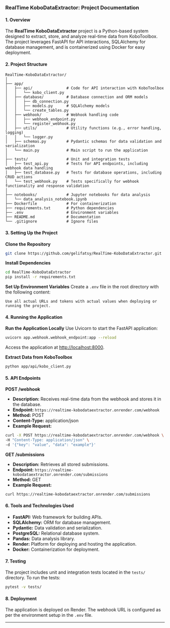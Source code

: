 ### **RealTime KoboDataExtractor: Project Documentation**

#### **1. Overview**
The **RealTime KoboDataExtractor** project is a Python-based system designed to extract, store, and analyze real-time data from KoboToolbox. The project leverages FastAPI for API interactions, SQLAlchemy for database management, and is containerized using Docker for easy deployment.

#### **2. Project Structure**

```plaintext
RealTime-KoboDataExtractor/
│
├── app/
│   ├── api/               # Code for API interaction with KoboToolbox
│   │   └── kobo_client.py
│   ├── database/          # Database connection and ORM models
│   │   ├── db_connection.py
│   │   ├── models.py      # SQLAlchemy models
│   │   └── create_tables.py
│   ├── webhook/           # Webhook handling code
│   │   ├── webhook_endpoint.py
│   │   └── register_webhook.py
│   ├── utils/             # Utility functions (e.g., error handling, logging)
│   │   └── logger.py
│   ├── schemas.py         # Pydantic schemas for data validation and serialization
│   └── main.py            # Main script to run the application
│
├── tests/                 # Unit and integration tests
│   ├── test_api.py        # Tests for API endpoints, including webhook data handling
│   ├── test_database.py   # Tests for database operations, including CRUD actions
│   └── test_webhook.py    # Tests specifically for webhook functionality and response validation
│
├── notebooks/             # Jupyter notebooks for data analysis
│   └── data_analysis_notebook.ipynb
├── Dockerfile             # For containerization
├── requirements.txt       # Python dependencies
├── .env                   # Environment variables
├── README.md              # Documentation
└── .gitignore             # Ignore files

```

#### **3. Setting Up the Project**

**Clone the Repository**
```bash
git clone https://github.com/gelifatsy/RealTime-KoboDataExtractor.git
```

**Install Dependencies**
```bash
cd RealTime-KoboDataExtractor
pip install -r requirements.txt
```

**Set Up Environment Variables**
Create a `.env` file in the root directory with the following content:

```plaintext
Use all actual URLs and tokens with actual values when deploying or running the project.
```

#### **4. Running the Application**

**Run the Application Locally**
Use Uvicorn to start the FastAPI application:

```bash
uvicorn app.webhook.webhook_endpoint:app --reload
```

Access the application at [http://localhost:8000](http://localhost:8000).

**Extract Data from KoboToolbox**
```bash
python app/api/kobo_client.py
```

#### **5. API Endpoints**

**POST /webhook**
- **Description:** Receives real-time data from the webhook and stores it in the database.
- **Endpoint:** `https://realtime-kobodataextractor.onrender.com/webhook`
- **Method:** POST
- **Content-Type:** application/json
- **Example Request:**

```bash
curl -X POST https://realtime-kobodataextractor.onrender.com/webhook \
-H "Content-Type: application/json" \
-d '{"key": "value", "data": "example"}'
```

**GET /submissions**
- **Description:** Retrieves all stored submissions.
- **Endpoint:** `https://realtime-kobodataextractor.onrender.com/submissions`
- **Method:** GET
- **Example Request:**

```bash
curl https://realtime-kobodataextractor.onrender.com/submissions
```

#### **6. Tools and Technologies Used**
- **FastAPI:** Web framework for building APIs.
- **SQLAlchemy:** ORM for database management.
- **Pydantic:** Data validation and serialization.
- **PostgreSQL:** Relational database system.
- **Pandas:** Data analysis library.
- **Render:** Platform for deploying and hosting the application.
- **Docker:** Containerization for deployment.

#### **7. Testing**
The project includes unit and integration tests located in the `tests/` directory. To run the tests:

```bash
pytest -v tests/
```

#### **8. Deployment**
The application is deployed on Render. The webhook URL is configured as per the environment setup in the `.env` file.

---

